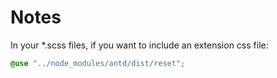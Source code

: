# Notes

In your \*.scss files, if you want to include an extension css file:

```scss
@use "../node_modules/antd/dist/reset";
```
